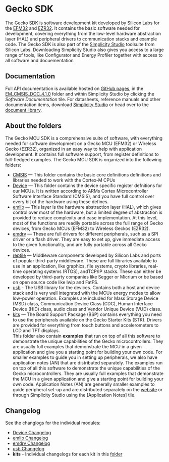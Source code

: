 Gecko SDK
=========

The Gecko SDK is software development kit developed by Silicon Labs for the [EFM32](http://www.silabs.com/products/mcu/32-bit/Pages/32-bit-microcontrollers.aspx) and [EZR32](http://www.silabs.com/products/wireless/proprietary/Pages/proprietary-wireless-protocols.aspx). It contains the basic software needed for development, covering everything from the low-level hardware abstraction layer (HAL) and peripheral drivers to communication stacks and example code.
The Gecko SDK is also part of the [Simplicity Studio](http://www.silabs.com/simplicity) toolsuite from Silicon Labs. Downloading Simplicity Studio also gives you access to a large range of tools, like Configurator and Energy Profiler together with access to all software and docuementation 

Documentation
-------------

Full API documentation is available hosted on [GitHub pages](http://siliconlabs.github.io/Gecko_SDK/EM_CMSIS_DOC_4.1.0/), in the [EM_CMSIS_DOC_4.1.0](EM_CMSIS_DOC_4.1.0) folder and within Simplicity Studio by clicking the *Software Documentation* tile.
For datasheets, reference manuals and other documentation items, download [Simplicity Studio](http://www.silabs.com/simplicity) or head over to the [document library](http://www.silabs.com/support/pages/document-library.aspx?p=MCUs--32-bit).

About the folders
-----------------

The Gecko MCU SDK is a comprehensive suite of software, with everything needed for software development on a Gecko MCU (EFM32) or Wireless Gecko (EZR32), organized in an easy way to help with application development. It contains full software support, from register definitions to full-fledged examples.
The Gecko MCU SDK is organized into the following folders:
* [CMSIS](CMSIS) — This folder contains the basic core definitions definitions and libraries needed to work with the Cortex-M CPUs
* [Device](Device) — This folder contains the device specific register defnitions for our MCUs. It is written according to ARMs Cortex Microcontroller Software Interface Standard (CMSIS), and you have full control over every bit of the hardware using these defines.
* [emlib](emlib) — This layer is the hardware abstraction layer (HAL), which gives control over most of the hardware, but a limited degree of abstraction is provided to reduce complexity and ease implementation. At this level, most of the functions are readily portable across the full range of Gecko devices, from Gecko MCUs (EFM32) to Wireless Geckos (EZR32).
* [emdrv](emdrv) — These are full drivers for different peripherals, such as a SPI driver or a flash driver. They are easy to set up, give immediate access to the given functionality, and are fully portable across all Gecko devices.
* [reptile](reptile) — Middleware components developed by Silicon Labs and ports of popular third-party middleware. These are full libraries available to use in an application, like graphics, file systems, crypto libraries, real-time operating systems (RTOS), andTCP/IP stacks. These can either be developed by third-party companies like Segger or Micrium or be based on open source code like lwip and FatFS.
* [usb](usb) - The USB library for the devices. Contains both a host and device stack and is very well integrated with the MCUs energy modes to allow low-power operation. Examples are included for Mass Storage Device (MSD) class, Communication Device Class (CDC), Human Interface Device (HID) class, audio class and Vendor Unique Device (VUD) class.
* [kits](kits) — The Board Support Package (BSP) contains everything you need to use the peripherals available on the Gecko Starter Kits (STK). Drivers are provided for everything from touch buttons and accelerometers to LCD and TFT displays.  
This folder also contain **examples** that run on top of all this software to demonstrate the unique capabilities of the Gecko microcontrollers. They are usually full examples that demonstrate the MCU in a given application and give you a starting point for building your own code. For smaller examples to guide you in setting up peripherals, we also have application notes (AN) that are distributed separately. The examples run on top of all this software to demonstrate the unique capabilities of the Gecko microcontrollers. They are usually full examples that demonstrate the MCU in a given application and give a starting point for building your own code. Application Notes (AN) are generally smaller examples to guide peripheral set-up and are distributed separately on the [website](www.silabs.com/32bit-appnotes) or through Simplicity Studio using the [Application Notes] tile.

Changelog
---------
See the changlogs for the individual modules:
* [Device Changelog](Device/Changes-CMSIS.txt)
* [emlib Changelog](emlib/Changes_emlib.txt)
* [emdrv Changelog](emdrv/Changes-emdrv.txt)
* [usb Changelog](usb/Changes_usb.txt)
* **kits** - Individual changelogs for each kit in this [folder](kits)